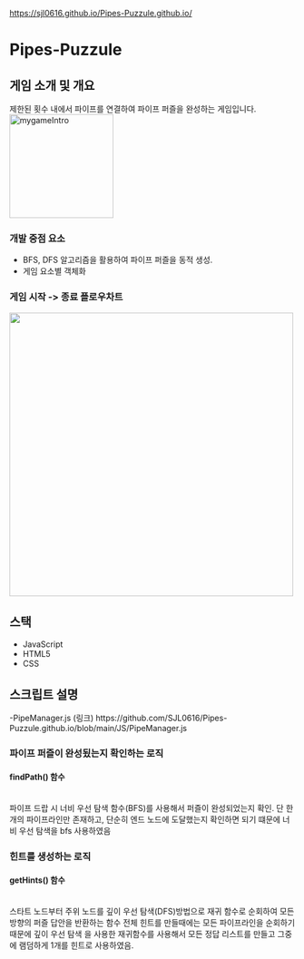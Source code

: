 https://sjl0616.github.io/Pipes-Puzzule.github.io/
# Pipes-Puzzule

<H2> 게임 소개 및 개요</H2>
제한된 횟수 내에서 파이프를 연결하여 파이프 퍼즐을 완성하는 게임입니다.<br>
<img width="183" alt="mygameIntro" src="https://github.com/SJL0616/Pipes-Puzzule.github.io/assets/81796008/6b7c2ef3-72a0-423c-9f87-c343ac7fa91d">

 <H3>개발 중점 요소</H3>
<ul>
 <li>BFS, DFS 알고리즘을 활용하여 파이프 퍼즐을 동적 생성.</li>
 <li>게임 요소별 객체화</li>
</ul>

<H3>게임 시작 -> 종료 플로우차트</H3>
<img width="500" heigth="1000" src= "https://github.com/SJL0616/Pipes-Puzzule/assets/81796008/fc3f1be7-ce5e-44c2-ae82-b6f6fa1a3430">
<H2>스택</H2>
<ul>
  <li>JavaScript</li>
  <li>HTML5</li>
  <li>CSS</li>
</ul>
<H2>스크립트 설명</H2>
-PipeManager.js (링크)
https://github.com/SJL0616/Pipes-Puzzule.github.io/blob/main/JS/PipeManager.js
<H3>파이프 퍼즐이 완성됬는지 확인하는 로직</H3> <h4>findPath() 함수</h4>  <br>
파이프 드랍 시 너비 우선 탐색 함수(BFS)를 사용해서 퍼즐이 완성되었는지 확인.
단 한개의 파이프라인만 존재하고, 단순히 엔드 노드에 도달했는지 확인하면 되기 떄문에
너비 우선 탐색을 bfs 사용하였음

<H3>힌트를 생성하는 로직</H3> <h4>getHints() 함수</h4>  <br>
스타트 노드부터 주위 노드를 깊이 우선 탐색(DFS)방법으로 재귀 함수로 순회하여 모든 방향의 퍼즐 답안을 반환하는 함수
전체 힌트를 만들때에는 모든 파이프라인을 순회하기 때문에 깊이 우선 탐색 을 사용한 재귀함수를 사용해서 모든
정답 리스트를 만들고 그중에 램덤하게 1개를 힌트로 사용하였음.
